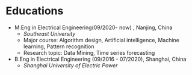 # Educations

* M.Eng in Electrical Engineering(09/2020- now) , Nanjing, China
  * *Southeast University*
  * Major course: Algorithm design, Artificial intelligence, Machine learning, Pattern recognition
  * Research topic: Data Mining, Time series forecasting
* B.Eng in Electrical Engineering (09/2016 - 07/2020), Shanghai, China
  * *Shanghai University of Electric Power*





